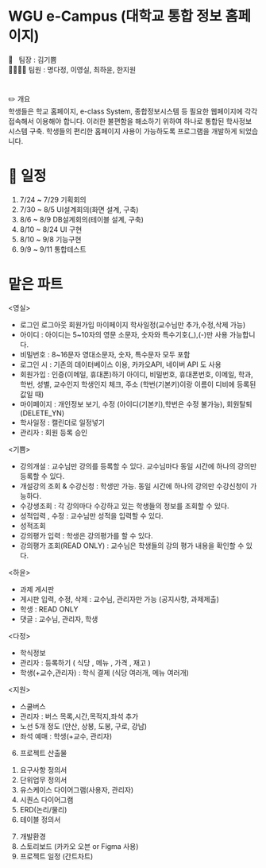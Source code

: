 # WGU e-Campus (대학교 통합 정보 홈페이지)

:ok_person: &nbsp; 팀장 : 김기쁨<br>
:family_woman_woman_girl_girl: 팀원 : 명다정, 이영실, 최하윤, 한지원

#

  :pencil2: 개요                                  
  학생들은 학교 홈페이지, e-class System, 종합정보시스템 등 필요한 웹페이지에 각각 접속해서 이용해야 합니다. 
  이러한 불편함을 해소하기 위하여 하나로 통합된 학사정보 시스템 구축. 학생들의 편리한 홈페이지 사용이 가능하도록 프로그램을 개발하게 되었습니다.
  
 
#

# :calendar: 일정
1. 7/24 ~ 7/29 기획회의 
2. 7/30 ~ 8/5  UI설계회의(화면 설계, 구축) 
3. 8/6  ~ 8/9  DB설계회의(테이블 설계, 구축) 
4. 8/10 ~ 8/24 UI 구현
5. 8/10 ~ 9/8  기능구현
6. 9/9  ~ 9/11 통합테스트

#

# 맡은 파트

<영실>
 - 로그인 로그아웃  회원가입 마이페이지 학사일정(교수님만 추가,수정,삭제 가능) 
 - 아이디 : 아이디는 5~10자의 영문 소문자, 숫자와 특수기호(_),(-)만 사용 가능합니다.
 - 비밀번호 : 8~16문자 영대소문자, 숫자, 특수문자 모두 포함
 - 로그인 시 : 기존의 데이터베이스 이용, 카카오API, 네이버 API 도 사용
 - 회원가입 : 인증(이메일, 휴대폰)하기
                 아이디, 비밀번호, 휴대폰번호, 이메일, 학과, 학번, 성별, 교수인지 학생인지 체크, 주소
                 (학번(기본키)이랑 이름이 디비에 등록된 값일 때)
- 마이페이지 : 개인정보 보기, 수정 (아이디(기본키),학번은 수정 불가능), 회원탈퇴(DELETE_YN)
- 학사일정 : 캘린더로 일정넣기
- 관리자 : 회원 등록 승인



<기쁨>
- 강의개설 : 교수님만 강의를 등록할 수 있다. 교수님마다 동일 시간에 하나의 강의만 등록할 수 있다. 
- 개설강의 조회 & 수강신청 : 학생만 가능. 동일 시간에 하나의 강의만 수강신청이 가능하다. 
- 수강생조회 : 각 강의마다 수강하고 있는 학생들의 정보를 조회할 수 있다.
- 성적입력 , 수정 : 교수님만 성적을 입력할 수 있다.
- 성적조회
- 강의평가 입력 : 학생은 강의평가를 할 수 있다.
- 강의평가 조회(READ ONLY) : 교수님은 학생들의 강의 평가 내용을 확인할 수 있다.



<하윤>
- 과제 게시판 
- 게시판 입력, 수정, 삭제 : 교수님, 관리자만 가능 (공지사항, 과제제출)
- 학생 : READ ONLY
- 댓글 : 교수님, 관리자, 학생

 

<다정>
- 학식정보
- 관리자 : 등록하기 ( 식당 , 메뉴 , 가격 , 재고 )
- 학생(+교수,관리자) : 학식 결제
  (식당 여러개, 메뉴 여러개) 



<지원>
- 스쿨버스
- 관리자 : 버스 목록,시간,목적지,좌석 추가 
- 노선 5개 정도 (안산, 상봉, 도봉, 구로, 강남)
- 좌석 예매 : 학생(+교수, 관리자)



6. 프로젝트 산출물
  1) 요구사항 정의서
  2) 단위업무 정의서
  3) 유스케이스 다이어그램(사용자, 관리자)
  4) 시퀀스 다이어그램
  5) ERD(논리/물리)
  6) 테이블 정의서
 7. 개발환경
 8. 스토리보드 (카카오 오븐 or Figma 사용)
 9. 프로젝트 일정 (간트차트)
 
